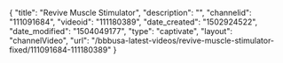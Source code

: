 {
    "title": "Revive Muscle Stimulator",
    "description": "",
    "channelid": "111091684",
    "videoid": "111180389",
    "date_created": "1502924522",
    "date_modified": "1504049177",
    "type": "captivate",
    "layout": "channelVideo",
    "url": "\/bbbusa-latest-videos\/revive-muscle-stimulator-fixed\/111091684-111180389"
}